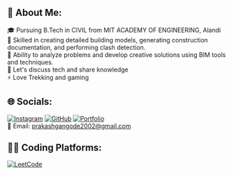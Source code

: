 ## 💫 About Me:
🎓 Pursuing B.Tech in CIVIL from MIT ACADEMY OF ENGINEERING, Alandi <br>
💼 Skilled in creating detailed building models, generating construction documentation, and performing clash detection. <br>
🌟 Ability to analyze problems and develop creative solutions using BIM tools and techniques.<br>
💬 Let's discuss tech and share knowledge <br>
⚡ Love Trekking and gaming <br>

## 🌐 Socials:
 [![Instagram](https://img.shields.io/badge/Instagram-%23E4405F.svg?logo=Instagram&logoColor=white)](https://www.instagram.com/its_prince_07/) 
[![GitHub](https://img.shields.io/badge/GitHub-%23181717.svg?logo=GitHub&logoColor=white)](https://github.com/pradip-surse)
[![Portfolio](https://img.shields.io/badge/Portfolio-%233776AB.svg)](https://prakash-gangode.github.io/Portfolio/)<br>
📧 Email: prakashgangode2002@gmail.com <br>


## 👨‍💻 Coding Platforms:
[![LeetCode](https://img.shields.io/badge/LeetCode-%23FFA116.svg?style=for-the-badge&logo=LeetCode&logoColor=white)](https://leetcode.com/prajval31/)
